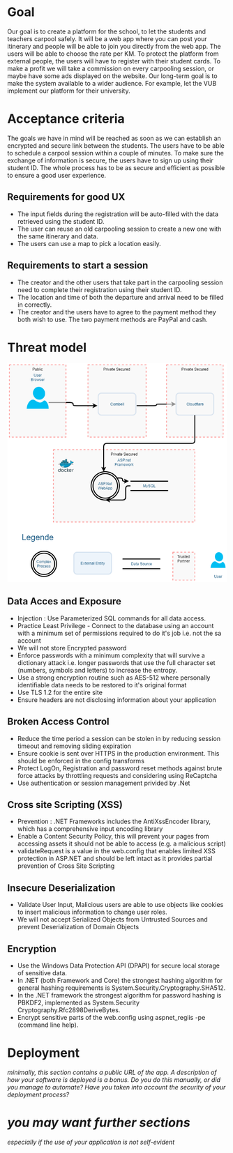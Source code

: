 # Goal
Our goal is to create a platform for the school, to let the students and teachers carpool safely. 
It will be a web app where you can post your itinerary and people will be able to join you directly from the web app.
The users will be able to choose the rate per KM.
To protect the platform from external people, the users will have to register with their student cards.
To make a profit we will take a commission on every carpooling session, or maybe have some ads displayed on the website.
Our long-term goal is to make the system available to a wider audience. For example, let the VUB implement our platform for their university.

# Acceptance criteria
The goals we have in mind will be reached as soon as we can establish an encrypted and secure link between the students. The users have to be able to schedule a carpool session within a couple of minutes. To make sure the exchange of information is secure, the users have to sign up using their student ID. The whole process has to be as secure and efficient as possible to ensure a good user experience.
## Requirements for good UX
- The input fields during the registration will be auto-filled with the data retrieved using the student ID.
- The user can reuse an old carpooling session to create a new one with the same itinerary and data.
- The users can use a map to pick a location easily.
## Requirements to start a session
- The creator and the other users that take part in the carpooling session need to complete their registration using their student ID.
- The location and time of both the departure and arrival need to be filled in correctly.
- The creator and the users have to agree to the payment method they both wish to use. The two payment methods are PayPal and cash.

# Threat model

![Threat Model](images/threat_model/Threat_model.png)

## Data Acces and Exposure
- Injection : Use Parameterized SQL commands for all data access.
- Practice Least Privilege - Connect to the database using an account with a minimum set of permissions required to do it's job i.e. not the sa account
- We will not store Encrypted password 
- Enforce passwords with a minimum complexity that will survive a dictionary attack i.e. longer passwords that use the full character set (numbers, symbols and letters) to increase the entropy.
- Use a strong encryption routine such as AES-512 where personally identifiable data needs to be restored to it's original format
- Use TLS 1.2 for the entire site
- Ensure headers are not disclosing information about your application

## Broken Access Control
- Reduce the time period a session can be stolen in by reducing session timeout and removing sliding expiration
- Ensure cookie is sent over HTTPS in the production environment. This should be enforced in the config transforms
- Protect LogOn, Registration and password reset methods against brute force attacks by throttling requests and considering using ReCaptcha
- Use authentication or session management privided by .Net

## Cross site Scripting (XSS)
- Prevention : .NET Frameworks includes the AntiXssEncoder library, which has a comprehensive input encoding library
- Enable a Content Security Policy, this will prevent your pages from accessing assets it should not be able to access (e.g. a malicious script)
- validateRequest is a value in the web.config that enables limited XSS protection in ASP.NET and should be left intact as it provides partial prevention of Cross Site Scripting

## Insecure Deserialization
- Validate User Input, Malicious users are able to use objects like cookies to insert malicious information to change user roles.
- We will not accept Serialized Objects from Untrusted Sources and prevent Deserialization of Domain Objects

## Encryption 
- Use the Windows Data Protection API (DPAPI) for secure local storage of sensitive data.
- In .NET (both Framework and Core) the strongest hashing algorithm for general hashing requirements is System.Security.Cryptography.SHA512.
- In the .NET framework the strongest algorithm for password hashing is PBKDF2, implemented as System.Security Cryptography.Rfc2898DeriveBytes.
- Encrypt sensitive parts of the web.config using aspnet_regiis -pe (command line help).

# Deployment
*minimally, this section contains a public URL of the app. A description of how your software is deployed is a bonus. Do you do this manually, or did you manage to automate? Have you taken into account the security of your deployment process?*
# *you may want further sections*
*especially if the use of your application is not self-evident*
